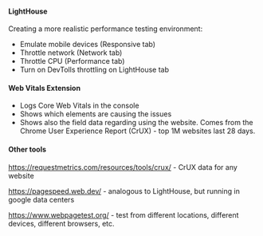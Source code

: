 #### LightHouse

Creating a more realistic performance testing environment:

- Emulate mobile devices (Responsive tab)
- Throttle network (Network tab)
- Throttle CPU (Performance tab)
- Turn on DevTolls throttling on LightHouse tab

#### Web Vitals Extension

- Logs Core Web Vitals in the console
- Shows which elements are causing the issues
- Shows also the field data regarding using the website. Comes from the Chrome User Experience Report (CrUX) - top 1M websites last 28 days.

#### Other tools

https://requestmetrics.com/resources/tools/crux/ - CrUX data for any website

https://pagespeed.web.dev/ - analogous to LightHouse, but running in google data centers

https://www.webpagetest.org/ - test from different locations, different devices, different browsers, etc.
